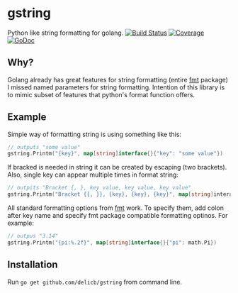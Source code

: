 # gstring
Python like string formatting for golang. [![Build Status](https://travis-ci.org/delicb/gstring.svg?branch=master)](https://travis-ci.org/delicb/gstring)
[![Coverage](http://gocover.io/_badge/github.com/delicb/gstring)](http://gocover.io/github.com/delicb/gstring)
[![GoDoc](http://godoc.org/github.com/delicb/gstring?status.png)](http://godoc.org/github.com/delicb/gstring)

## Why?
Golang already has great features for string formatting (entire [fmt](https://golang.org/pkg/fmt/) package) I missed named parameters for string formatting. Intention of this library is to mimic subset of features that python's format function offers.

## Example
Simple way of formatting string is using something like this:

```go
// outputs "some value"
gstring.Printm("{key}", map[string]interface{}{"key": "some value"})
```

If bracked is needed in string it can be created by escaping (two brackets). Also, single key can appear multiple times in format string:

```go
// outpits "Bracket {, }, key value, key value, key value"
gstring.Printm("Bracket {{, }}, {key}, {key}, {key}", map[string]interaface{}{"key", "key value"})
```

All standard formatting options from [fmt](https://golang.org/pkg/fmt) work. To specify them, add colon after key name and specify fmt package compatible formatting optinos. For example:

```go
// outpus "3.14"
gstring.Printm("{pi:%.2f}", map[string]interface{}{"pi": math.Pi})
```

## Installation
Run `go get github.com/delicb/gstring` from command line.
